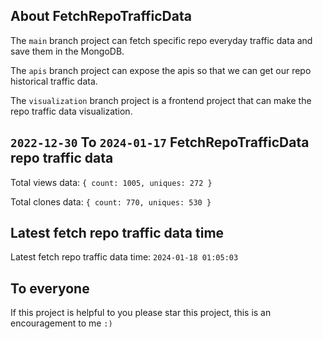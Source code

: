 ## About FetchRepoTrafficData

The `main` branch project can fetch specific repo everyday traffic data and save them in the MongoDB.

The `apis` branch project can expose the apis so that we can get our repo historical traffic data.

The `visualization` branch project is a frontend project that can make the repo traffic data visualization.

## `2022-12-30` To `2024-01-17` FetchRepoTrafficData repo traffic data

Total views data: `{ count: 1005, uniques: 272 }`

Total clones data: `{ count: 770, uniques: 530 }`

## Latest fetch repo traffic data time

Latest fetch repo traffic data time: `2024-01-18 01:05:03`

## To everyone

If this project is helpful to you please star this project, this is an encouragement to me `:)`



